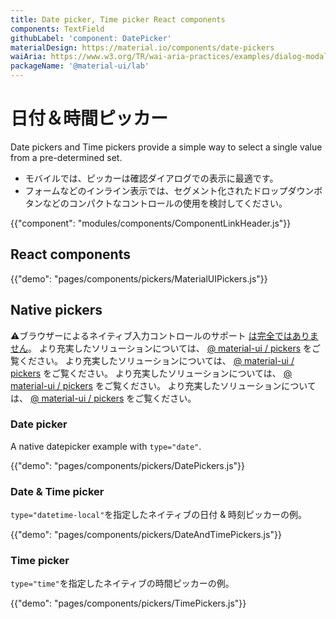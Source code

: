 ```yaml
---
title: Date picker, Time picker React components
components: TextField
githubLabel: 'component: DatePicker'
materialDesign: https://material.io/components/date-pickers
waiAria: https://www.w3.org/TR/wai-aria-practices/examples/dialog-modal/datepicker-dialog.html
packageName: '@material-ui/lab'
---
```


# 日付＆時間ピッカー

<p class="description">Date pickers and Time pickers provide a simple way to select a single value from a pre-determined set.</p>

- モバイルでは、ピッカーは確認ダイアログでの表示に最適です。
- フォームなどのインライン表示では、セグメント化されたドロップダウンボタンなどのコンパクトなコントロールの使用を検討してください。

{{"component": "modules/components/ComponentLinkHeader.js"}}

## React components

{{"demo": "pages/components/pickers/MaterialUIPickers.js"}}

## Native pickers

⚠ブラウザーによるネイティブ入力コントロールのサポート [は完全ではありません](https://caniuse.com/#feat=input-datetime)。 より充実したソリューションについては、 [@ material-ui / pickers](https://material-ui-pickers.dev/) をご覧ください。 より充実したソリューションについては、 [@ material-ui / pickers](https://material-ui-pickers.dev/) をご覧ください。 より充実したソリューションについては、 [@ material-ui / pickers](https://material-ui-pickers.dev/) をご覧ください。 より充実したソリューションについては、 [@ material-ui / pickers](https://material-ui-pickers.dev/) をご覧ください。

### Date picker

A native datepicker example with `type="date"`.

{{"demo": "pages/components/pickers/DatePickers.js"}}

### Date & Time picker

`type="datetime-local"`を指定したネイティブの日付 & 時刻ピッカーの例。

{{"demo": "pages/components/pickers/DateAndTimePickers.js"}}

### Time picker

`type="time"`を指定したネイティブの時間ピッカーの例。

{{"demo": "pages/components/pickers/TimePickers.js"}}

